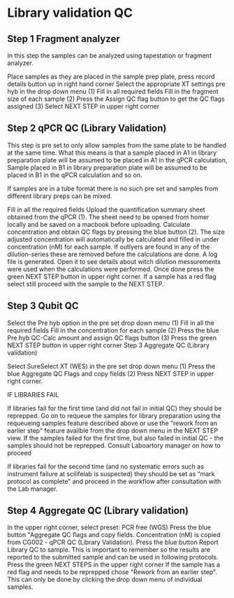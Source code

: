 # Library validation QC

## Step 1 Fragment analyzer
In this step the samples can be analyzed using tapestation or fragment analyzer.

Place samples as they are placed in the sample prep plate, press record details button up in right hand corner
Select the appropriate XT settings pre hyb in the drop down menu (1)
Fill in all required fields
Fill in the fragment size of each sample (2)
Press the Assign QC flag button to get the QC flags assigned (3)
Select NEXT STEP in upper right corner

## Step 2 qPCR QC (Library Validation)


This step is pre set to only allow samples from the same plate to be handled at the same time. What this means is that a sample placed in A1 in library preparation plate will be assumed to be placed in A1 in the qPCR calculation, Sample placed in B1 in library preparation plate will be assumed to be placed in B1 in the qPCR calculation and so on.

If samples are in a tube format there is no such pre set and samples from different library preps can be mixed.







Fill in all the required fields
Upload the quantification summary sheet obtained from the qPCR (1). The sheet need to be opened from homer locally and be saved on a macbook before uploading.
Calculate concentration and obtain QC flags by pressing the blue button (2).
The size adjusted concentration will automatically be calculated and filled in under concentration (nM) for each sample. If outlyers are found in any of the dilution-series these are removed before the calculations are done. 
A log file is generated. Open it to see details about witch dilution messurements were used when the calculations were performed.
Once done press the green NEXT STEP button in upper right corner.
If a sample has a red flag select still proceed with the sample to the NEXT STEP.


## Step 3 Qubit QC








Select the Pre hyb option in the pre set drop down menu (1)
Fill in all the required fields
Fill in the concentration for each sample (2)
Press the blue Pre hyb QC-Calc amount and assign QC flags button (3)
Press the green NEXT STEP button in upper right corner
Step 3 Aggregate QC (Library validation)




Select SureSelect XT (WES) in the pre set drop down menu (1)
Press the blue Aggregate QC Flags and copy fields (2)
Press NEXT STEP in upper right corner.
 

IF LIBRARIES FAIL

  

If libraries fail for the first time (and did not fail in initial QC) they should be reprepped. Go on to requeue the samples for library preparation using the requeueing samples feature described above or use the "rework from an earlier step" feature availble from the drop down menu in the NEXT STEP view. If the samples failed for the first time, but also failed in initial QC - the samples should not be reprepped. Consult Laboartory manager on how to proceed



If libraries fail for the second time (and no systematic errors such as instrument failure at scilifelab is suspected) they should be set as “mark protocol as complete” and proceed in the workflow after consultation with the Lab manager.

## Step 4 Aggregate QC (Library validation)
In the upper right corner, select preset: PCR free (WGS) 
Press the blue button "Aggregate QC flags and copy fields.
Concentration (nM) is copied from CG002 - qPCR QC (Library Validation).
Press the blue button Report Library QC to sample. This is important to remember so the results are reported to the submitted sample and can be used in following protocols.
Press the green NEXT STEPS in the upper right corner
If the sample has a red flag and needs to be reprepped chose "Rework from an earlier step". This can only be done by clicking the drop down menu of individual samples.
